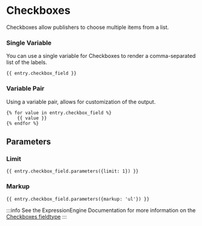 # Checkboxes

Checkboxes allow publishers to choose multiple items from a list.

### Single Variable

You can use a single variable for Checkboxes to render a comma-separated list of the labels.

```
{{ entry.checkbox_field }}
```

### Variable Pair

Using a variable pair, allows for customization of the output.

```
{% for value in entry.checkbox_field %}
    {{ value }}
{% endfor %}
```

## Parameters

### Limit

```
{{ entry.checkbox_field.parameters({limit: 1}) }}
```

### Markup

```
{{ entry.checkbox_field.parameters({markup: 'ul'}) }}
```

:::info
See the ExpressionEngine Documentation for more information on the [Checkboxes fieldtype](https://docs.expressionengine.com/latest/fieldtypes/checkboxes.html)
:::